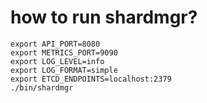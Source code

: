 # how to run shardmgr?


```
export API_PORT=8080
export METRICS_PORT=9090
export LOG_LEVEL=info
export LOG_FORMAT=simple
export ETCD_ENDPOINTS=localhost:2379
./bin/shardmgr
```